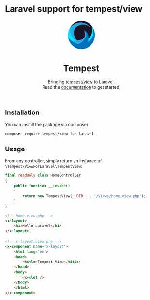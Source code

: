 # Laravel support for tempest/view

<p align="center">
  <a href="https://tempestphp.com">
    <img src=".github/tempest-logo.svg" width="100" />
  </a>
</p>

<h1 align="center">Tempest</h1>
<div align="center">
  Bringing <a href="https://tempestphp.com/view">tempest/view</a> to Laravel.
  <br />
  Read the <a href="https://tempestphp.com/docs">documentation</a> to get started.
</div>

<br />
<br />

## Installation

You can install the package via composer:

```bash
composer require tempest/view-for-laravel
```

## Usage

From any controller, simply return an instance of `\Tempest\ViewForLaravel\TempestView`:

```php
final readonly class HomeController
{
    public function __invoke()
    {
        return new TempestView(__DIR__ . '/Views/home.view.php');
    }
}
```

```html
<!-- home.view.php -->
<x-layout>
    <h1>Hello Laravel</h1>
</x-layout>

<!-- x-layout.view.php -->
<x-component name="x-layout">
    <html lang="en">
    <head>
        <title>Tempest View</title>
    </head>
    <body>
        <x-slot />
    </body>
    </html>
</x-component>
```
